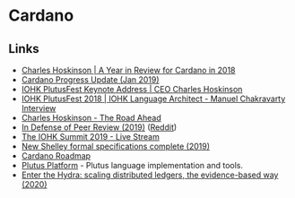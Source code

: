 # Cardano

## Links

* [Charles Hoskinson \| A Year in Review for Cardano in 2018](https://www.youtube.com/watch?v=EJQKSTcL5pI)
* [Cardano Progress Update \(Jan 2019\)](https://www.youtube.com/watch?v=TWVwfedO54Y)
* [IOHK PlutusFest Keynote Address \| CEO Charles Hoskinson](https://www.youtube.com/watch?v=MbTlrzvz6Bc)
* [IOHK PlutusFest 2018 \| IOHK Language Architect - Manuel Chakravarty Interview](https://www.youtube.com/watch?v=uZL9SBNfS-0&feature=share)
* [Charles Hoskinson - The Road Ahead](https://www.youtube.com/watch?v=Hu9-j2H9qQY)
* [In Defense of Peer Review \(2019\)](https://www.youtube.com/watch?v=3-rbn73cUEk) \([Reddit](https://www.reddit.com/r/cardano/comments/aopmjc/in_defense_of_peer_review/)\)
* [The IOHK Summit 2019 - Live Stream](https://www.youtube.com/watch?v=ZAJ5n_smUY4)
* [New Shelley formal specifications complete \(2019\)](https://iohk.io/blog/new-shelley-formal-specifications-complete/)
* [Cardano Roadmap](https://cardanoroadmap.com/)
* [Plutus Platform](https://github.com/input-output-hk/plutus) - Plutus language implementation and tools.
* [Enter the Hydra: scaling distributed ledgers, the evidence-based way \(2020\)](https://iohk.io/en/blog/posts/2020/03/26/enter-the-hydra-scaling-distributed-ledgers-the-evidence-based-way/)

